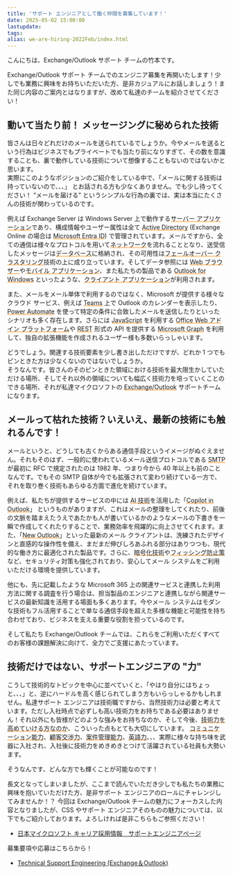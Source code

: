 ```yaml
---
title: 'サポート エンジニアとして働く仲間を募集しています！'
date: 2025-05-02 15:00:00
lastupdate: 
tags:
alias: we-are-hiring-2022Feb/index.html
---
```



こんにちは、Exchange/Outlook サポート チームの竹本です。
 
Exchange/Outlook サポート チームでのエンジニア募集を再開いたします！少しでも業務に興味をお持ちいただいた方、是非カジュアルにお話しましょう！また同じ内容のご案内とはなりますが、改めて私達のチームを紹介させてください！  
 
## 動いて当たり前！ メッセージングに秘められた技術

皆さんは日々どれだけのメールを送られているでしょうか。今やメールを送るという行為はビジネスでもプライベートでも当たり前になりすぎて、その数を意識することも、裏で動作している技術について想像することもないのではないかと思います。  
実際にこのようなポジションのご紹介をしている中で、「メールに関する技術は持っていないので、、、」 とお話される方も少なくありません。でも少し待ってください！ “メールを届ける” というシンプルな行為の裏では、実は本当にたくさんの技術が関わっているのです。
 
例えば Exchange Server は Windows Server 上で動作する<span style="background: linear-gradient(transparent 80%, #ffcc99 80%)">サーバー アプリケーション</span>であり、構成情報やユーザー属性は全て <span style="background: linear-gradient(transparent 80%, #ffcc99 80%)">Active Directory</span> (Exchange Online の場合は <span style="background: linear-gradient(transparent 80%, #ffcc99 80%)">Microsoft Entra ID</span>) で管理されています。メールですから、全ての通信は様々なプロトコルを用いて<span style="background: linear-gradient(transparent 80%, #ffcc99 80%)">ネットワーク</span>を流れることとなり、送受信したメッセージは<span style="background: linear-gradient(transparent 80%, #ffcc99 80%)">データベース</span>に格納され、その可用性は<span style="background: linear-gradient(transparent 80%, #ffcc99 80%)">フェールオーバー クラスタリング</span>技術の上に成り立っています。そしてデータ参照には <span style="background: linear-gradient(transparent 80%, #ffcc99 80%)">Web ブラウザー</span>や<span style="background: linear-gradient(transparent 80%, #ffcc99 80%)">モバイル アプリケーション</span>、また私たちの製品である <span style="background: linear-gradient(transparent 80%, #ffcc99 80%)">Outlook for Windows</span> といったような、<span style="background: linear-gradient(transparent 80%, #ffcc99 80%)">クライアント アプリケーション</span>が利用されます。
 
また、メールをメール単体で利用するのではなく、Microsoft が提供する様々なクラウド サービス、例えば <span style="background: linear-gradient(transparent 80%, #ffcc99 80%)">Teams</span> 上で Outlook のカレンダーを表示したり、<span style="background: linear-gradient(transparent 80%, #ffcc99 80%)">Power Automate</span> を使って特定の条件に合致したメールを送信したりといったシナリオも多く存在します。さらには <span style="background: linear-gradient(transparent 80%, #ffcc99 80%)">JavaScript</span> を利用する <span style="background: linear-gradient(transparent 80%, #ffcc99 80%)">Office Web アドイン プラットフォーム</span>や <span style="background: linear-gradient(transparent 80%, #ffcc99 80%)">REST</span> 形式の API を提供する <span style="background: linear-gradient(transparent 80%, #ffcc99 80%)">Microsoft Graph</span> を利用して、独自の拡張機能を作成されるユーザー様も多数いらっしゃいます。  

どうでしょう。関連する技術要素を少し書き出しただけですが、どれか 1 つでもピンときた方は少なくないのではないでしょうか。  
そうなんです。皆さんのそのピンときた領域における技術を最大限生かしていただける場所、そしてそれ以外の領域についても幅広く技術力を培っていくことのできる場所、それが私達マイクロソフトの <span style="background: linear-gradient(transparent 80%, #ffcc99 80%)">Exchange/Outlook</span> サポートチームになります。  
 
## メールって枯れた技術？いえいえ、最新の技術にも触れるんです！

メールというと、どうしても古くからある通信手段というイメージがぬぐえません。それもそのはず、一般的に使われているメール送信プロトコルである <span style="background: linear-gradient(transparent 80%, #ffcc99 80%)">SMTP</span> が最初に RFC で規定されたのは 1982 年、つまり今から 40 年以上も前のことなんです。でもその SMTP 自体が今でも拡張されて変わり続けている一方で、それを取り巻く技術もあらゆる方面で進化を続けています。  
   
例えば、私たちが提供するサービスの中には <span style="background: linear-gradient(transparent 80%, #ffcc99 80%)">AI 技術</span>を活用した「<span style="background: linear-gradient(transparent 80%, #ffcc99 80%)">Copilot in Outlook</span>」 というものがありますが、これはメールの整理をしてくれたり、前後の文脈を踏まえたうえであたかも人が書いているかのようなメールの下書きを一瞬で作成してくれたりすることで、業務効率を飛躍的に向上させてくれます。また、「<span style="background: linear-gradient(transparent 80%, #ffcc99 80%)">New Outlook</span>」といった最新のメール クライアントは、洗練されたデザインと直感的な操作性を備え、まだまだ伸びしろあふれる部分はありつつも、現代的な働き方に最適化された製品です。さらに、<span style="background: linear-gradient(transparent 80%, #ffcc99 80%)">暗号化技術</span>や<span style="background: linear-gradient(transparent 80%, #ffcc99 80%)">フィッシング防止策</span>など、セキュリティ対策も強化されており、安心してメール システムをご利用いただける環境を提供しています。
 
他にも、先に記載したような Microsoft 365 上の関連サービスと連携した利用方法に関する調査を行う場合は、担当製品のエンジニアと連携しながら関連サービスの最新知識を活用する場面も多くあります。今やメール システムはモダンな技術もフル活用することで単なる通信手段を超えた多様な機能と可能性を持ち合わせており、ビジネスを支える重要な役割を担っているのです。

そして私たち Exchange/Outlook チームでは、これらをご利用いただくすべてのお客様の課題解決に向けて、全力でご支援にあたっています。  
 
## 技術だけではない、サポートエンジニアの "力" 

こうして技術的なトピックを中心に並べていくと、「やはり自分にはちょっと、、、」と、逆にハードルを高く感じられてしまう方もいらっしゃるかもしれません。私達サポート エンジニアは技術職ですから、当然技術力は必要と考えています。ただし入社時点で必ずしも高い技術力をお持ちである必要はありません！それ以外にも皆様がどのような強みをお持ちなのか、そして今後、<span style="background: linear-gradient(transparent 80%, #ffcc99 80%)">技術力を高めていける方なのか</span>、こういった点もとても大切にしています。  <span style="background: linear-gradient(transparent 80%, #ffcc99 80%)">コミュニケーション能力</span>、<span style="background: linear-gradient(transparent 80%, #ffcc99 80%)">顧客交渉力</span>、<span style="background: linear-gradient(transparent 80%, #ffcc99 80%)">案件管理能力</span>、<span style="background: linear-gradient(transparent 80%, #ffcc99 80%)">英語力</span>、、、実際に様々な持ち味を武器に入社され、入社後に技術力をめきめきとつけて活躍されている社員も大勢います。  

そうなんです、どんな方でも輝くことが可能なのです！  
 
長文となってしまいましたが、ここまで読んでいただき少しでも私たちの業務に興味を抱いていただけた方、是非サポート エンジニアのロールにチャレンジしてみませんか！？ 今回は Exchange/Outlook チームの魅力にフォーカスした内容となりましたが、CSS やサポート エンジニアそのものの魅力については、以下でもご紹介しております。よろしければ是非こちらもご参照ください！
 
- [日本マイクロソフト キャリア採用情報　サポートエンジニアページ](https://www.microsoft.com/ja-jp/mscorp/mid-career/se-top)
 
募集要項や応募はこちらから！
 
- [Technical Support Engineering (Exchange＆Outlook)](https://jobs.careers.microsoft.com/global/en/job/1817057/Technical-Support-Engineer---Exchange-%26-Outlook)